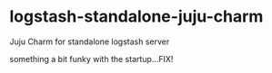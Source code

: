 logstash-standalone-juju-charm
==============================

Juju Charm for standalone logstash server

something a bit funky with the startup...FIX!
